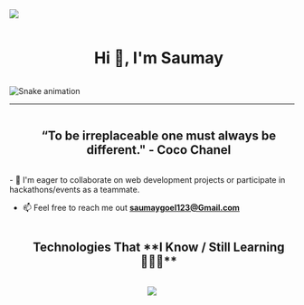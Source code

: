 <div align="left">
  <a>
    <img src="https://visitcount.itsvg.in/api?id=SaumayGoel&label=Profile%20Views&color=9&pretty=true" />
  </a>
</div>

<div id="user-content-toc">
  <ul align="center">
    <summary><h1 style="display: inline-block">Hi 👋, I'm Saumay</h1></summary>
  </ul>
</div>

![Snake animation](https://raw.githubusercontent.com/SaumayGoel/SaumayGoel/output/github-contribution-grid-snake-dark.svg)
<hr>

<div id="user-content-toc" align="center">
  <ul>
    <summary>
      <h2 style="display: inline-block">“To be irreplaceable one must always be different." - Coco Chanel</h2>
    </summary>
  </ul>
</div>
- 🤝 I'm eager to collaborate on web development projects or participate in hackathons/events as a teammate.

- 📫 Feel free to reach me out **saumaygoel123@Gmail.com**

<div id="user-content-toc">
  <ul align="center">
    <summary><h2 style="display: inline-block">Technologies That **I Know / Still Learning👨🏻‍💻**</h2></summary>
  </ul>
</div>
<p align="center">
  <a href="">
    <img src="https://skillicons.dev/icons?i=html,css,react,tailwind,figma,js,firebase,git,github,cpp,python&perline=14" />
  </a>
</p>

<!--tech stack icons-->

